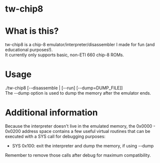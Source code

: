 tw-chip8
========

# What is this?

tw-chip8 is a chip-8 emulator/interpreter/disassembler
I made for fun (and educational purposes!).  
It currently only supports basic, non-ETI 660 chip-8 ROMs.

# Usage

./tw-chip8 [--disassemble | [--run] [--dump=DUMP_FILE]]  
The --dump option is used to dump the memory after the emulator ends.

# Additional information

Because the interpreter doesn't live in the emulated memory, the
0x0000 - 0x0200 address space contains a few useful virtual routines that can
be executed with a SYS call for debugging purposes:

- SYS 0x100: exit the interpreter and dump the memory, if using --dump

Remember to remove those calls after debug for maximum compatibility.